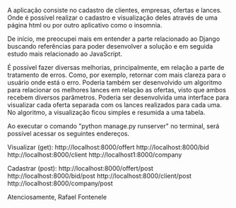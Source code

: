 A aplicação consiste no cadastro de clientes, empresas, ofertas e lances. Onde é possível realizar o cadastro e visualização deles através de uma página html ou por
outro aplicativo como o insomnia.

De início, me preocupei mais em entender a parte relacionado ao Django buscando referências para poder desenvolver a solução e em seguida estudo mais relacionado
ao JavaScript.

É possível fazer diversas melhorias, principalmente, em relação a parte de tratamento de erros. Como, por exemplo, retornar com mais clareza para o usuário onde está 
o erro. Poderia também ser desenvolvido um algoritmo para relacionar os melhores lances em relação as ofertas, visto que ambos recebem diversos parâmetros.
Poderia ser desenvolvida uma interface para visualizar cada oferta separada com os lances realizados para cada uma.
No algoritmo, a visualização ficou simples e resumida a uma tabela.

Ao executar o comando "python manage.py runserver" no terminal, será possível acessar os seguintes endereços.

Visualizar (get):
http://localhost:8000/offert
http://localhost:8000/bid
http://localhost:8000/client
http://localhost1:8000/company

Cadastrar (post):
http://localhost:8000/offert/post
http://localhost:8000/bid/post
http://localhost:8000/client/post
http://localhost:8000/company/post

Atenciosamente, Rafael Fontenele
